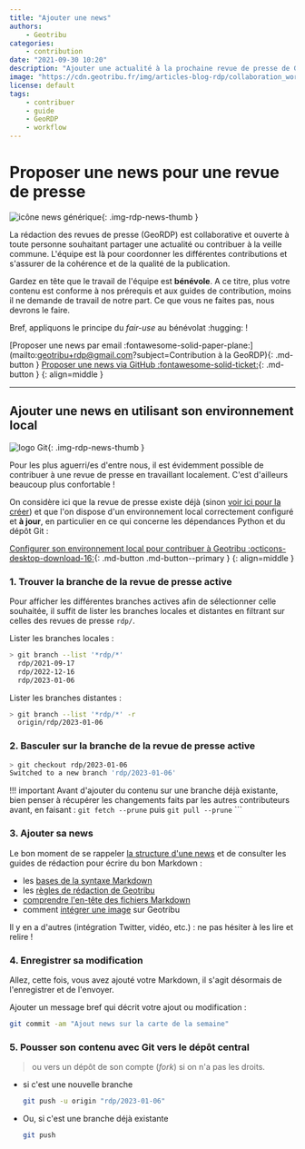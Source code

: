 ```yaml
---
title: "Ajouter une news"
authors:
    - Geotribu
categories:
    - contribution
date: "2021-09-30 10:20"
description: "Ajouter une actualité à la prochaine revue de presse de Geotribu (GeoRDP)."
image: "https://cdn.geotribu.fr/img/articles-blog-rdp/collaboration_world.png"
license: default
tags:
    - contribuer
    - guide
    - GeoRDP
    - workflow
---
```


# Proposer une news pour une revue de presse

![icône news générique](https://cdn.geotribu.fr/img/internal/icons-rdp-news/news.png "icône news générique"){: .img-rdp-news-thumb }

La rédaction des revues de presse (GeoRDP) est collaborative et ouverte à toute personne souhaitant partager une actualité ou contribuer à la veille commune. L'équipe est là pour coordonner les différentes contributions et s'assurer de la cohérence et de la qualité de la publication.

Gardez en tête que le travail de l'équipe est **bénévole**. A ce titre, plus votre contenu est conforme à nos prérequis et aux guides de contribution, moins il ne demande de travail de notre part. Ce que vous ne faites pas, nous devrons le faire.

Bref, appliquons le principe du *fair-use* au bénévolat :hugging: !

[Proposer une news par email :fontawesome-solid-paper-plane:](mailto:geotribu+rdp@gmail.com?subject=Contribution à la GeoRDP){: .md-button }
[Proposer une news via GitHub :fontawesome-solid-ticket:](https://github.com/geotribu/website/issues/new?assignees=Guts&labels=contribution+externe%2Crdp%2Ctriage&template=RDP_NEWS.yml){: .md-button }
{: align=middle }

----

## Ajouter une news en utilisant son environnement local

![logo Git](https://cdn.geotribu.fr/img/logos-icones/divers/git.png "logo Git"){: .img-rdp-news-thumb }

Pour les plus aguerri/es d'entre nous, il est évidemment possible de contribuer à une revue de presse en travaillant localement. C'est d'ailleurs beaucoup plus confortable !

On considère ici que la revue de presse existe déjà (sinon [voir ici pour la créer](/contribuer/rdp/create_rdp/)) et que l'on dispose d'un environnement local correctement configuré et **à jour**, en particulier en ce qui concerne les dépendances Python et du dépôt Git :

[Configurer son environnement local pour contribuer à Geotribu :octicons-desktop-download-16:](/contribuer/edit/local_edition_setup/){: .md-button .md-button--primary }
{: align=middle }

### 1. Trouver la branche de la revue de presse active

Pour afficher les différentes branches actives afin de sélectionner celle souhaitée, il suffit de lister les branches locales et distantes en filtrant sur celles des revues de presse `rdp/`.

Lister les branches locales :

```sh
> git branch --list '*rdp/*'
  rdp/2021-09-17
  rdp/2022-12-16
  rdp/2023-01-06
```

Lister les branches distantes :

```sh
> git branch --list '*rdp/*' -r
  origin/rdp/2023-01-06
```

### 2. Basculer sur la branche de la revue de presse active

```sh
> git checkout rdp/2023-01-06
Switched to a new branch 'rdp/2023-01-06'
```

!!! important
    Avant d'ajouter du contenu sur une branche déjà existante, bien penser à récupérer les changements faits par les autres contributeurs avant, en faisant : `git fetch --prune` puis `git pull --prune`
    ```  

### 3. Ajouter sa news

Le bon moment de se rappeler [la structure d'une news](/contribuer/rdp/structure_news/) et de consulter les guides de rédaction pour écrire du bon Markdown :

- les [bases de la syntaxe Markdown](/contribuer/guides/markdown_basics/)
- les [règles de rédaction de Geotribu](/contribuer/guides/markdown_quality/)
- [comprendre l'en-tête des fichiers Markdown](/contribuer/guides/metadata_yaml_frontmatter/)
- comment [intégrer une image](/contribuer/guides/image/) sur Geotribu

Il y en a d'autres (intégration Twitter, vidéo, etc.) : ne pas hésiter à les lire et relire !

### 4. Enregistrer sa modification

Allez, cette fois, vous avez ajouté votre Markdown, il s'agit désormais de l'enregistrer et de l'envoyer.

Ajouter un message bref qui décrit votre ajout ou modification :

```sh
git commit -am "Ajout news sur la carte de la semaine"
```

### 5. Pousser son contenu avec Git vers le dépôt central

> ou vers un dépôt de son compte (*fork*) si on n'a pas les droits.

- si c'est une nouvelle branche

    ```bash
    git push -u origin "rdp/2023-01-06"
    ```

- Ou, si c'est une branche déjà existante

    ```bash
    git push
    ```
